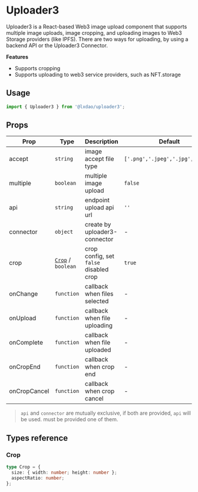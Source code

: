 # Uploader3

Uploader3 is a React-based Web3 image upload component that supports multiple image uploads, image cropping, and uploading images to Web3 Storage providers (like IPFS). There are two ways for uploading, by using a backend API or the Uploader3 Connector.

**Features**

- Supports cropping
- Supports uploading to web3 service providers, such as NFT.storage

## Usage

```js copy
import { Uploader3 } from '@lxdao/uploader3';
```

## Props

| Prop         | Type                        | Description                            | Default                          |
| ------------ | --------------------------- | -------------------------------------- | -------------------------------- |
| accept       | `string`                    | image accept file type                 | `['.png','.jpeg','.jpg','.gif']` |
| multiple     | `boolean`                   | multiple image upload                  | `false`                          |
| api          | `string`                    | endpoint upload api url                | `''`                             |
| connector    | `object`                    | create by uploader3-connector          | -                                |
| crop         | [`Crop`](#crop) / `boolean` | crop config, set `false` disabled crop | `true`                           |
| onChange     | `function`                  | callback when files selected           | -                                |
| onUpload     | `function`                  | callback when file uploading           | -                                |
| onComplete   | `function`                  | callback when file uploaded            | -                                |
| onCropEnd    | `function`                  | callback when crop end                 | -                                |
| onCropCancel | `function`                  | callback when crop cancel              | -                                |

> `api` and `connector` are mutually exclusive, if both are provided, `api` will be used. must be provided one of them.

## Types reference

### Crop

```ts
type Crop = {
  size: { width: number; height: number };
  aspectRatio: number;
};
```
